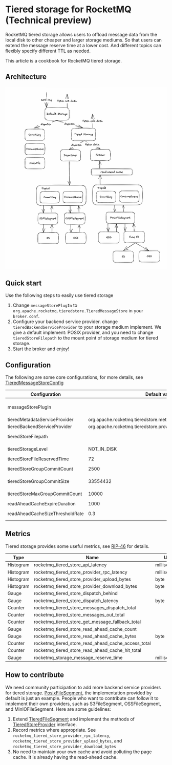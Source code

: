 # Tiered storage for RocketMQ (Technical preview)

RocketMQ tiered storage allows users to offload message data from the local disk to other cheaper and larger storage mediums. So that users can extend the message reserve time at a lower cost. And different topics can flexibly specify different TTL as needed.

This article is a cookbook for RocketMQ tiered storage.

## Architecture

![Tiered storage architecture](tiered_storage_arch.png)

## Quick start

Use the following steps to easily use tiered storage

1. Change `messageStorePlugIn` to `org.apache.rocketmq.tieredstore.TieredMessageStore` in your `broker.conf`.
2. Configure your backend service provider. change `tieredBackendServiceProvider` to your storage medium implement. We give a default implement: POSIX provider, and you need to change `tieredStoreFilepath` to the mount point of storage medium for tiered storage.
3. Start the broker and enjoy!

## Configuration

The following are some core configurations, for more details, see [TieredMessageStoreConfig](https://github.com/apache/rocketmq/blob/develop/tieredstore/src/main/java/org/apache/rocketmq/tieredstore/common/TieredMessageStoreConfig.java)

| Configuration                   | Default value                                                   | Unit        | Function                                                                        |
| ------------------------------- | --------------------------------------------------------------- | ----------- | ------------------------------------------------------------------------------- |
| messageStorePlugIn              |                                                                 |             | Set to org.apache.rocketmq.tieredstore.TieredMessageStore to use tiered storage |
| tieredMetadataServiceProvider   | org.apache.rocketmq.tieredstore.metadata.TieredMetadataManager  |             | Select your metadata provider                                                   |
| tieredBackendServiceProvider    | org.apache.rocketmq.tieredstore.provider.posix.PosixFileSegment |             | Select your backend service provider                                            |
| tieredStoreFilepath             |                                                                 |             | Select the directory using for tiered storage, only for POSIX provider.         |
| tieredStorageLevel              | NOT_IN_DISK                                                     |             | The options are DISABLE, NOT_IN_DISK, NOT_IN_MEM, FORCE                         |
| tieredStoreFileReservedTime     | 72                                                              | hour        | Default topic TTL in tiered storage                                             |
| tieredStoreGroupCommitCount     | 2500                                                            |             | The number of messages that trigger one batch transfer                          |
| tieredStoreGroupCommitSize      | 33554432                                                        | byte        | The size of messages that trigger one batch transfer, 32M by default            |
| tieredStoreMaxGroupCommitCount  | 10000                                                           |             | The maximum number of messages waiting to be transfered per queue               |
| readAheadCacheExpireDuration    | 1000                                                            | millisecond | Read-ahead cache expiration time                                                |
| readAheadCacheSizeThresholdRate | 0.3                                                             |             | The maximum heap space occupied by the read-ahead cache                         |

## Metrics

Tiered storage provides some useful metrics, see [RIP-46](https://github.com/apache/rocketmq/wiki/RIP-46-Observability-improvement-for-RocketMQ) for details.

| Type      | Name                                                | Unit         |
| --------- | --------------------------------------------------- | ------------ |
| Histogram | rocketmq_tiered_store_api_latency                   | milliseconds |
| Histogram | rocketmq_tiered_store_provider_rpc_latency          | milliseconds |
| Histogram | rocketmq_tiered_store_provider_upload_bytes         | byte         |
| Histogram | rocketmq_tiered_store_provider_download_bytes       | byte         |
| Gauge     | rocketmq_tiered_store_dispatch_behind               |              |
| Gauge     | rocketmq_tiered_store_dispatch_latency              | byte         |
| Counter   | rocketmq_tiered_store_messages_dispatch_total       |              |
| Counter   | rocketmq_tiered_store_messages_out_total            |              |
| Counter   | rocketmq_tiered_store_get_message_fallback_total    |              |
| Gauge     | rocketmq_tiered_store_read_ahead_cache_count        |              |
| Gauge     | rocketmq_tiered_store_read_ahead_cache_bytes        | byte         |
| Counter   | rocketmq_tiered_store_read_ahead_cache_access_total |              |
| Counter   | rocketmq_tiered_store_read_ahead_cache_hit_total    |              |
| Gauge     | rocketmq_storage_message_reserve_time               | milliseconds |

## How to contribute

We need community participation to add more backend service providers for tiered storage. [PosixFileSegment](https://github.com/apache/rocketmq/blob/tiered_storage/tieredstore/src/main/java/org/apache/rocketmq/tieredstore/provider/posix/PosixFileSegment.java), the implementation provided by default is just an example. People who want to contribute can follow it to implement their own providers, such as S3FileSegment, OSSFileSegment, and MinIOFileSegment. Here are some guidelines:

1. Extend [TieredFileSegment](https://github.com/apache/rocketmq/blob/tiered_storage/tieredstore/src/main/java/org/apache/rocketmq/tieredstore/provider/TieredFileSegment.java) and implement the methods of [TieredStoreProvider](https://github.com/apache/rocketmq/blob/tiered_storage/tieredstore/src/main/java/org/apache/rocketmq/tieredstore/provider/TieredStoreProvider.java) interface.
2. Record metrics where appropriate. See `rocketmq_tiered_store_provider_rpc_latency`, `rocketmq_tiered_store_provider_upload_bytes`, and `rocketmq_tiered_store_provider_download_bytes`
3. No need to maintain your own cache and avoid polluting the page cache. It is already having the read-ahead cache.
